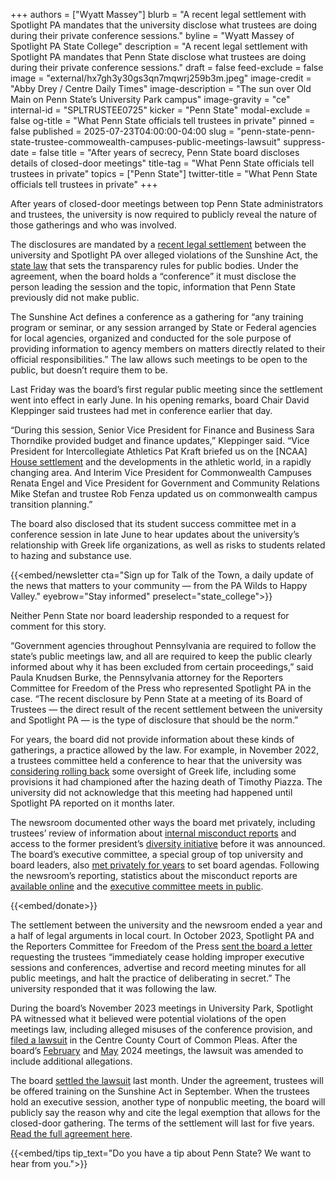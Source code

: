 +++
authors = ["Wyatt Massey"]
blurb = "A recent legal settlement with Spotlight PA mandates that the university disclose what trustees are doing during their private conference sessions."
byline = "Wyatt Massey of Spotlight PA State College"
description = "A recent legal settlement with Spotlight PA mandates that Penn State disclose what trustees are doing during their private conference sessions."
draft = false
feed-exclude = false
image = "external/hx7gh3y30gs3qn7mqwrj259b3m.jpeg"
image-credit = "Abby Drey / Centre Daily Times"
image-description = "The sun over Old Main on Penn State’s University Park campus"
image-gravity = "ce"
internal-id = "SPLTRUSTEE0725"
kicker = "Penn State"
modal-exclude = false
og-title = "What Penn State officials tell trustees in private"
pinned = false
published = 2025-07-23T04:00:00-04:00
slug = "penn-state-penn-state-trustee-commowealth-campuses-public-meetings-lawsuit"
suppress-date = false
title = "After years of secrecy, Penn State board discloses details of closed-door meetings"
title-tag = "What Penn State officials tell trustees in private"
topics = ["Penn State"]
twitter-title = "What Penn State officials tell trustees in private"
+++

After years of closed-door meetings between top Penn State administrators and trustees, the university is now required to publicly reveal the nature of those gatherings and who was involved.

The disclosures are mandated by a <a href="https://www.spotlightpa.org/statecollege/2025/06/penn-state-trustees-transparency-sunshine-act-pennsylvania/">recent legal settlement</a> between the university and Spotlight PA over alleged violations of the Sunshine Act, the <a href="https://www.palegis.us/statutes/consolidated/view-statute?txtType=HTM&amp;ttl=65&amp;div=0&amp;chapter=7">state law</a> that sets the transparency rules for public bodies. Under the agreement, when the board holds a “conference” it must disclose the person leading the session and the topic, information that Penn State previously did not make public.

The Sunshine Act defines a conference as a gathering for “any training program or seminar, or any session arranged by State or Federal agencies for local agencies, organized and conducted for the sole purpose of providing information to agency members on matters directly related to their official responsibilities.” The law allows such meetings to be open to the public, but doesn’t require them to be.

Last Friday was the board’s first regular public meeting since the settlement went into effect in early June. In his opening remarks, board Chair David Kleppinger said trustees had met in conference earlier that day.

“During this session, Senior Vice President for Finance and Business Sara Thorndike provided budget and finance updates,” Kleppinger said. “Vice President for Intercollegiate Athletics Pat Kraft briefed us on the \[NCAA\] <a href="https://apnews.com/article/ncaa-settlement-opt-outs-8689d58826e7ace7e9ec2f4b06c6ace3">House settlement</a> and the developments in the athletic world, in a rapidly changing area. And Interim Vice President for Commonwealth Campuses Renata Engel and Vice President for Government and Community Relations Mike Stefan and trustee Rob Fenza updated us on commonwealth campus transition planning.”

The board also disclosed that its student success committee met in a conference session in late June to hear updates about the university’s relationship with Greek life organizations, as well as risks to students related to hazing and substance use.

{{<embed/newsletter cta="Sign up for Talk of the Town, a daily update of the news that matters to your community — from the PA Wilds to Happy Valley." eyebrow="Stay informed" preselect="state_college">}}

Neither Penn State nor board leadership responded to a request for comment for this story.

“Government agencies throughout Pennsylvania are required to follow the state’s public meetings law, and all are required to keep the public clearly informed about why it has been excluded from certain proceedings,” said Paula Knudsen Burke, the Pennsylvania attorney for the Reporters Committee for Freedom of the Press who represented Spotlight PA in the case. “The recent disclosure by Penn State at a meeting of its Board of Trustees — the direct result of the recent settlement between the university and Spotlight PA — is the type of disclosure that should be the norm.”

For years, the board did not provide information about these kinds of gatherings, a practice allowed by the law. For example, in November 2022, a trustees committee held a conference to hear that the university was <a href="https://www.spotlightpa.org/statecollege/2023/03/penn-state-greek-life-frat-oversight-timothy-piazza-hazing/">considering rolling back</a> some oversight of Greek life, including some provisions it had championed after the hazing death of Timothy Piazza. The university did not acknowledge that this meeting had happened until Spotlight PA reported on it months later.

The newsroom documented other ways the board met privately, including trustees’ review of information about <a href="https://www.spotlightpa.org/statecollege/2023/07/penn-state-sandusky-accountability-transparency-misconduct-retaliation/">internal misconduct reports</a> and access to the former president’s <a href="https://www.spotlightpa.org/statecollege/2022/12/penn-state-trustee-secret-meeting-barron-diversity/">diversity initiative</a> before it was announced. The board’s executive committee, a special group of top university and board leaders, also <a href="https://www.spotlightpa.org/statecollege/2022/09/penn-state-board-of-trustees-sunshine-act-public-meetings/">met privately for years</a> to set board agendas. Following the newsroom’s reporting, statistics about the misconduct reports are <a href="https://www.spotlightpa.org/statecollege/2024/04/penn-state-misconduct-reporting-ethics-compliance-bias-data-transparency/">available online</a> and the <a href="https://www.spotlightpa.org/statecollege/2024/10/penn-state-board-of-trustees-public-meetings-sunshine-act-executive-committee/">executive committee meets in public</a>.

{{<embed/donate>}}

The settlement between the university and the newsroom ended a year and a half of legal arguments in local court. In October 2023, Spotlight PA and the Reporters Committee for Freedom of the Press <a href="https://www.spotlightpa.org/statecollege/2023/10/penn-state-board-trustees-open-meetings-spotlight-pennsylvania/">sent the board a letter</a> requesting the trustees “immediately cease holding improper executive sessions and conferences, advertise and record meeting minutes for all public meetings, and halt the practice of deliberating in secret.” The university responded that it was following the law.

During the board’s November 2023 meetings in University Park, Spotlight PA witnessed what it believed were potential violations of the open meetings law, including alleged misuses of the conference provision, and <a href="https://www.spotlightpa.org/statecollege/2023/12/penn-state-trustees-lawsuit-centre-county-court-open-meetings-sunshine-act/">filed a lawsuit</a> in the Centre County Court of Common Pleas. After the board’s <a href="https://www.spotlightpa.org/statecollege/2024/02/penn-state-football-paterno-field-resolution-trustees-budget-cuts/">February</a> and <a href="https://www.spotlightpa.org/statecollege/2024/05/penn-state-football-beaver-stadium-trustees-private-meetings-sunshine-act/">May</a> 2024 meetings, the lawsuit was amended to include additional allegations.

The board <a href="https://www.spotlightpa.org/statecollege/2025/06/penn-state-trustees-transparency-sunshine-act-pennsylvania/">settled the lawsuit</a> last month. Under the agreement, trustees will be offered training on the Sunshine Act in September. When the trustees hold an executive session, another type of nonpublic meeting, the board will publicly say the reason why and cite the legal exemption that allows for the closed-door gathering. The terms of the settlement will last for five years. <a href="https://www.documentcloud.org/documents/25967768-penn-state-spotlight-pa-agreement-and-general-release-fully-executed-june-2025/">Read the full agreement here</a>.

{{<embed/tips tip_text="Do you have a tip about Penn State? We want to hear from you.">}}

